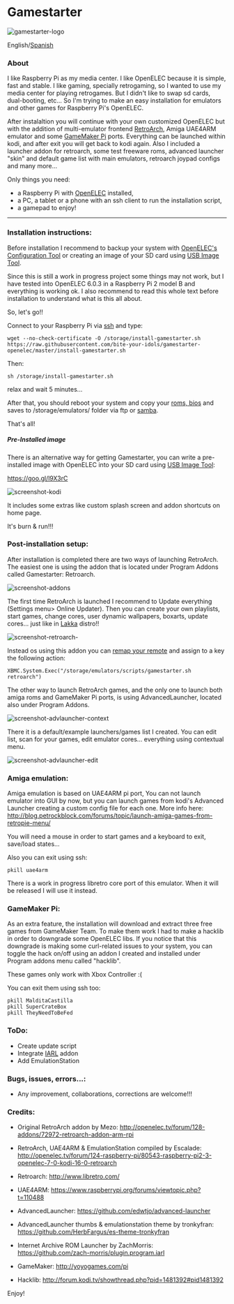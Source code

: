 # Gamestarter

![gamestarter-logo](https://raw.githubusercontent.com/bite-your-idols/gamestarter-openelec/master/assets/gamestarter-logo.jpg)

English/[Spanish](https://github.com/bite-your-idols/gamestarter-openelec/blob/master/README-ES.md)

### About
I like Raspberry Pi as my media center. I like OpenELEC because it is simple, fast and stable. I like gaming, specially retrogaming, so I wanted to use my media center for playing retrogames. But I didn't like to swap sd cards, dual-booting, etc... So I'm trying to make an easy installation for emulators and other games for Raspberry Pi's OpenELEC.

After instalaltion you will continue with your own customized OpenELEC but with the addition of multi-emulator frontend [RetroArch](http://www.libretro.com/index.php/getting-started-with-retroarch/), Amiga UAE4ARM emulator and some [GameMaker Pi](http://yoyogames.com/pi) ports. Everything can be launched within kodi, and after exit you will get back to kodi again. Also I included a launcher addon for retroarch, some test freeware roms, advanced launcher "skin" and default game list with main emulators, retroarch joypad configs and many more...

Only things you need:
- a Raspberry Pi with [OpenELEC](http://openelec.tv/get-openelec) installed, 
- a PC, a tablet or a phone with an ssh client to run the installation script, 
- a gamepad to enjoy!


***

### Installation instructions:

Before installation I recommend to backup your system with [OpenELEC's Configuration Tool](http://wiki.openelec.tv/index.php/OpenELEC_Configuration_Addon) or creating an image of your SD card using [USB Image Tool](http://www.alexpage.de/usb-image-tool/).

Since this is still a work in progress project some things may not work, but I have tested into OpenELEC 6.0.3 in a Raspberry Pi 2 model B and everything is working ok. I also recommend to read this whole text before installation to understand what is this all about.

So, let's go!!


Connect to your Raspberry Pi via [ssh](http://wiki.openelec.tv/index.php/OpenELEC_FAQ#How_do_i_use_SSH.3F) and type:

```
wget --no-check-certificate -O /storage/install-gamestarter.sh https://raw.githubusercontent.com/bite-your-idols/gamestarter-openelec/master/install-gamestarter.sh
```

Then:
```
sh /storage/install-gamestarter.sh
```

relax and wait 5 minutes...


After that, you should reboot your system and copy your [roms, bios](https://github.com/libretro/Lakka/wiki/ROMs-and-BIOSes) and saves to /storage/emulators/ folder via ftp or [samba](http://wiki.openelec.tv/index.php/Accessing_Samba_Shares).

That's all!


##### Pre-Installed image 
There is an alternative way for getting Gamestarter, you can write a pre-installed image with OpenELEC into your SD card using [USB Image Tool](http://www.alexpage.de/usb-image-tool/):

https://goo.gl/l9X3rC

![screenshot-kodi](https://github.com/bite-your-idols/gamestarter-openelec/raw/master/assets/screenshot-kodi.png)

It includes some extras like custom splash screen and addon shortcuts on home page.

It's burn & run!!!




### Post-installation setup:

After installation is completed there are two ways of launching RetroArch. The easiest one is using the addon that is located under Program Addons called Gamestarter: Retroarch. 

![screenshot-addons](https://github.com/bite-your-idols/gamestarter-openelec/raw/master/assets/screenshot-addons.png)

The first time RetroArch is launched I recommend to Update everything (Settings menu> Online Updater). Then you can create your own playlists, start games, change cores, user dynamic wallpapers, boxarts, update cores... just like in [Lakka](http://www.lakka.tv/) distro!!

![screenshot-retroarch-](https://github.com/bite-your-idols/gamestarter-openelec/raw/master/assets/screenshot-retroarch.gif)


Instead os using this addon you can [remap your remote](http://kodi.wiki/view/HOW-TO:Modify_keymaps) and assign to a key the following action:
```
XBMC.System.Exec("/storage/emulators/scripts/gamestarter.sh retroarch")
```


The other way to launch RetroArch games, and the only one to launch both amiga roms and GameMaker Pi ports, is using AdvancedLauncher, located also under Program Addons.


![screenshot-advlauncher-context](https://github.com/bite-your-idols/gamestarter-openelec/raw/master/assets/screenshot-advlauncher-context.png)


There it is a default/example launchers/games list I created. You can edit list, scan for your games, edit emulator cores... everything using contextual menu.


![screenshot-advlauncher-edit](https://github.com/bite-your-idols/gamestarter-openelec/raw/master/assets/screenshot-advlauncher-edit.png)


### Amiga emulation:

Amiga emulation is based on UAE4ARM pi port, You can not launch emulator into GUI by now, but you can launch games from kodi's Advanced Launcher creating a custom config file for each one. More info here: http://blog.petrockblock.com/forums/topic/launch-amiga-games-from-retropie-menu/

You will need a mouse in order to start games and a keyboard to exit, save/load states...

Also you can exit using ssh:
```
pkill uae4arm
```
There is a work in progress libretro core port of this emulator. When it will be released I will use it instead.

### GameMaker Pi:

As an extra feature, the installation will download and extract three free games from GameMaker Team. To make them work I had to make a hacklib in order to downgrade some OpenELEC libs. If you notice that this downgrade is making some curl-related issues to your system, you can toggle the hack on/off using an addon I created and installed under Program addons menu called "hacklib".

These games only work with Xbox Controller :(

You can exit them using ssh too:
```
pkill MalditaCastilla
pkill SuperCrateBox
pkill TheyNeedToBeFed
```



### ToDo:
- Create update script
- Integrate [IARL](https://github.com/zach-morris/plugin.program.iarl) addon
- Add EmulationStation



### Bugs, issues, errors...:

- Any improvement, collaborations, corrections are welcome!!!






### Credits:

- Original RetroArch addon by Mezo:
 http://openelec.tv/forum/128-addons/72972-retroarch-addon-arm-rpi

- RetroArch, UAE4ARM & EmulationStation compiled by Escalade:
http://openelec.tv/forum/124-raspberry-pi/80543-raspberry-pi2-3-openelec-7-0-kodi-16-0-retroarch

- Retroarch:
http://www.libretro.com/

- UAE4ARM:
https://www.raspberrypi.org/forums/viewtopic.php?t=110488

- AdvancedLauncher:
https://github.com/edwtjo/advanced-launcher

- AdvancedLauncher thumbs & emulationstation theme by tronkyfran:
https://github.com/HerbFargus/es-theme-tronkyfran

- Internet Archive ROM Launcher by ZachMorris:
https://github.com/zach-morris/plugin.program.iarl

- GameMaker:
http://yoyogames.com/pi

- Hacklib:
http://forum.kodi.tv/showthread.php?pid=1481392#pid1481392


Enjoy!
